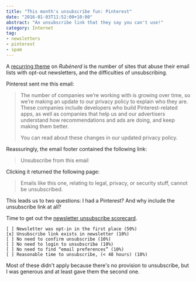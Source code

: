 ```yaml
---
title: "This month's unsubscribe fun: Pinterest"
date: "2016-01-03T11:52:00+10:00"
abstract: "An unsubscribe link that they say you can't use!"
category: Internet
tag:
- newsletters
- pinterest
- spam
---
```

A [recurring theme](https://rubenerd.com/tag/newsletters/) on *Rubénerd* is the number of sites that abuse their email lists with opt-out newsletters, and the difficulties of unsubscribing.

Pinterest sent me this email:

> The number of companies we’re working with is growing over time, so we’re making an update to our privacy policy to explain who they are. These companies include developers who build Pinterest-related apps, as well as companies that help us and our advertisers understand how recommendations and ads are doing, and keep making them better.
>
> You can read about these changes in our updated privacy policy. 

Reassuringly, the email footer contained the following link:

> Unsubscribe from this email

Clicking it returned the following page:

> Emails like this one, relating to legal, privacy, or security stuff, cannot be unsubscribed.

This leads us to two questions: I had a Pinterest? And why include the unsubscribe link at all?

Time to get out the [newsletter unsubscribe scorecard](https://rubenerd.com/newsletter-unsubscribe-score-card/).

    [ ] Newsletter was opt-in in the first place (50%)
    [x] Unsubscribe link exists in newsletter (10%)
    [ ] No need to confirm unsubscribe (10%)
    [ ] No need to login to unsubscribe (10%)
    [ ] No need to find “email preferences” (10%)
    [ ] Reasonable time to unsubscribe, (< 48 hours) (10%)

Most of these didn't apply because there's no provision to unsubscribe, but I was generous and at least gave them the second one.
